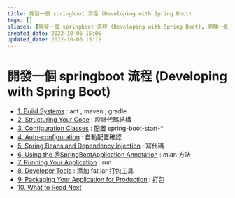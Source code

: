 ```yaml
---
title: 開發一個 springboot 流程 (Developing with Spring Boot)
tags: []
aliases: [開發一個 springboot 流程 (Developing with Spring Boot), 開發一個 springboot 流程, Developing with Spring Boot]
created_date: 2022-10-06 15:06
updated_date: 2022-10-06 15:12
---
```


# 開發一個 springboot 流程 (Developing with Spring Boot)

- [1. Build Systems](https://docs.spring.io/spring-boot/docs/current/reference/html/using.html#using.build-systems) : ant , maven , gradle
- [2. Structuring Your Code](https://docs.spring.io/spring-boot/docs/current/reference/html/using.html#using.structuring-your-code) : 設計代碼結構
- [3. Configuration Classes](https://docs.spring.io/spring-boot/docs/current/reference/html/using.html#using.configuration-classes) : 配置 spring-boot-start-*
- [4. Auto-configuration](https://docs.spring.io/spring-boot/docs/current/reference/html/using.html#using.auto-configuration) : 自動配置確認
- [5. Spring Beans and Dependency Injection](https://docs.spring.io/spring-boot/docs/current/reference/html/using.html#using.spring-beans-and-dependency-injection) : 寫代碼
- [6. Using the @SpringBootApplication Annotation](https://docs.spring.io/spring-boot/docs/current/reference/html/using.html#using.using-the-springbootapplication-annotation) : mian 方法
- [7. Running Your Application](https://docs.spring.io/spring-boot/docs/current/reference/html/using.html#using.running-your-application) : run
- [8. Developer Tools](https://docs.spring.io/spring-boot/docs/current/reference/html/using.html#using.devtools) : 添加 fat jar 打包工具
- [9. Packaging Your Application for Production](https://docs.spring.io/spring-boot/docs/current/reference/html/using.html#using.packaging-for-production) : 打包
- [10. What to Read Next](https://docs.spring.io/spring-boot/docs/current/reference/html/using.html#using.whats-next)
